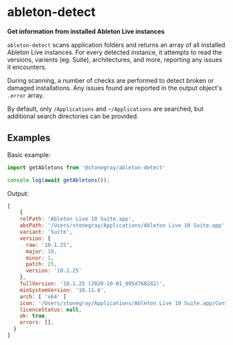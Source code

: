 # ableton-detect

**Get information from installed Ableton Live instances**

`ableton-detect` scans application folders and returns an array of all installed Ableton Live instances. For every detected instance, it attempts to read the versions, varients (eg. Suite), architectures, and more, reporting any issues it encounters.

During scanning, a number of checks are performed to detect broken or damaged installations. Any issues found are reported in the output object's `.error` array. 

By default, only `/Applications` and `~/Applications` are searched, but additional search directories can be provided.

## Examples

Basic example:

```javascript
import getAbletons from '@stonegray/ableton-detect'

console.log(await getAbletons());
```

Output:

```javascript
[
    {
    relPath: 'Ableton Live 10 Suite.app',
    absPath: '/Users/stonegray/Applications/Ableton Live 10 Suite.app',
    variant: 'Suite',
    version: {
      raw: '10.1.25',
      major: 10,
      minor: 1,
      patch: 25,
      version: '10.1.25'
    },
    fullVersion: '10.1.25 (2020-10-01_995d768242)',
    minSystemVersion: '10.11.6',
    arch: [ 'x64' ]
    icon: '/Users/stonegray/Applications/Ableton Live 10 Suite.app/Contents/Resources/app.icns',
    licenceStatus: null,
    ok: true,
    errors: [],
  }
]
```

